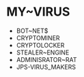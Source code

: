 # MY~VIRUS
* BOT~NET$
* CRYPTOMINER
* CRYPTOLOCKER
* STEALER~ENGINE
* ADMINISRATOR~RAT
* JPS-VIRUS_MAKERS
